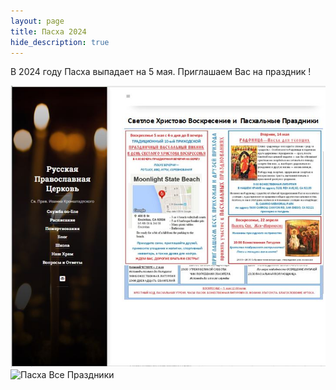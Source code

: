 ```yaml
---
layout: page
title: Пасха 2024
hide_description: true
---
```

В 2024 году Пасха выпадает на 5 мaя. Приглашаем Вас на праздник !

![Пасха](/assets/img/pasha2024.JPG#right)
![Пасха Все Праздники](/assets/img/paskha_all_holidays.JPG.JPG#right)

